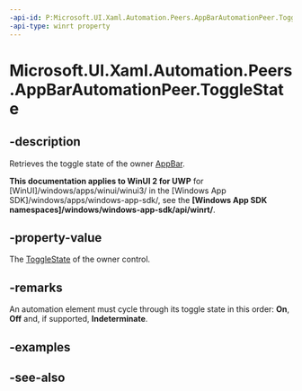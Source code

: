 ```yaml
---
-api-id: P:Microsoft.UI.Xaml.Automation.Peers.AppBarAutomationPeer.ToggleState
-api-type: winrt property
---
```


<!-- Property syntax
public Windows.UI.Xaml.Automation.ToggleState ToggleState { get; }
-->

# Microsoft.UI.Xaml.Automation.Peers.AppBarAutomationPeer.ToggleState

## -description
Retrieves the toggle state of the owner [AppBar](../microsoft.ui.xaml.controls/appbar.md).

**This documentation applies to WinUI 2 for UWP** for [WinUI]/windows/apps/winui/winui3/ in the [Windows App SDK]/windows/apps/windows-app-sdk/, see the **[Windows App SDK namespaces]/windows/windows-app-sdk/api/winrt/**.

## -property-value
The [ToggleState](../microsoft.ui.xaml.automation/togglestate.md) of the owner control.

## -remarks
An automation element must cycle through its toggle state in this order: **On**, **Off** and, if supported, **Indeterminate**.

## -examples

## -see-also
